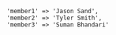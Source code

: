         'member1' => 'Jason Sand',
        'member2' => 'Tyler Smith',
        'member3' => 'Suman Bhandari' 
